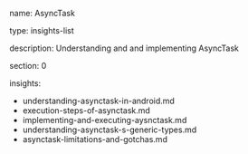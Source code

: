 name: AsyncTask

type: insights-list

description: Understanding and and implementing AsyncTask

section: 0

insights:
 - understanding-asynctask-in-android.md
 - execution-steps-of-asynctask.md
 - implementing-and-executing-aysnctask.md
 - understanding-asynctask-s-generic-types.md
 - asynctask-limitations-and-gotchas.md
